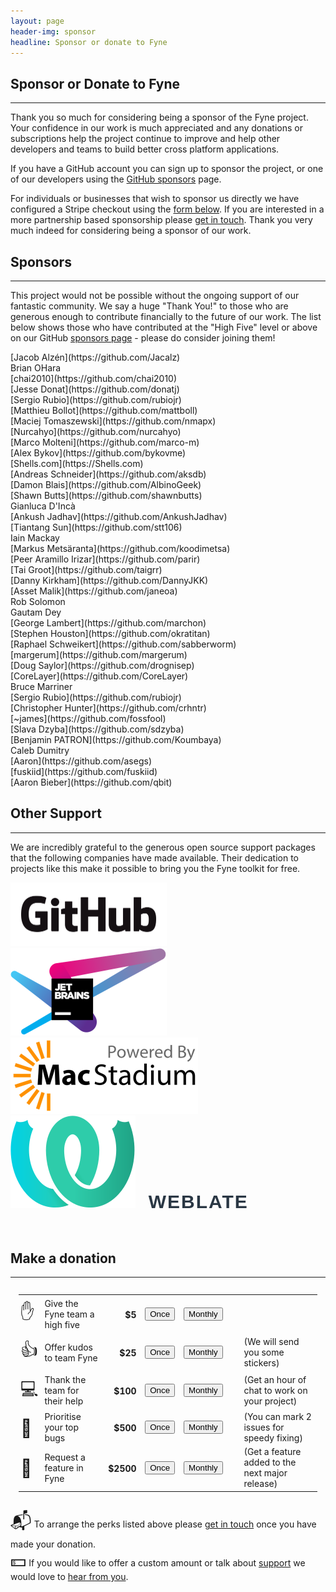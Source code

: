 ```yaml
---
layout: page
header-img: sponsor
headline: Sponsor or donate to Fyne
---
```


<section class="bg-primary" id="about">
<div class="container">
<div class="row">
<div class="col-lg-12 text-center" markdown="1">

## Sponsor or Donate to Fyne
<hr class="light">

Thank you so much for considering being a sponsor of the Fyne project.
Your confidence in our work is much appreciated and any donations or subscriptions help
the project continue to improve and help other developers and teams to build
better cross platform applications.

If you have a GitHub account you can sign up to sponsor the project, or one of our developers
using the [GitHub sponsors](https://github.com/sponsors/fyne-io/) page.

For individuals or businesses that wish to sponsor us directly we have configured a Stripe checkout
using the [form below](#make-a-donation). If you are interested in a more partnership based
sponsorship please [get in touch](#contact).
Thank you very much indeed for considering being a sponsor of our work.

</div>
</div>
</div>
</section>

<div class="container">
<div class="row">
<div class="col-lg-12 text-center" markdown="1">

## Sponsors
---

This project would not be possible without the ongoing support of our fantastic community.
We say a huge "Thank You!" to those who are generous enough to contribute financially to the future of our work.
The list below shows those who have contributed at the "High Five" level or above
on our GitHub [sponsors page](https://github.com/sponsors/fyne-io) -
please do consider joining them!

<div class="col-lg-3 text-center" markdown="1">
[Jacob Alzén](https://github.com/Jacalz)
</div>
<div class="col-lg-3 text-center" markdown="1">
Brian OHara
</div>
<div class="col-lg-3 text-center" markdown="1">
[chai2010](https://github.com/chai2010)
</div>
<div class="col-lg-3 text-center" markdown="1">
[Jesse Donat](https://github.com/donatj)
</div>

<div class="col-lg-3 text-center" markdown="1">
[Sergio Rubio](https://github.com/rubiojr)
</div>
<div class="col-lg-3 text-center" markdown="1">
[Matthieu Bollot](https://github.com/mattboll)
</div>
<div class="col-lg-3 text-center" markdown="1">
[Maciej Tomaszewski](https://github.com/nmapx)
</div>
<div class="col-lg-3 text-center" markdown="1">
[Nurcahyo](https://github.com/nurcahyo)
</div>

<div class="col-lg-3 text-center" markdown="1">
[Marco Molteni](https://github.com/marco-m)
</div>
<div class="col-lg-3 text-center" markdown="1">
[Alex Bykov](https://github.com/bykovme)
</div>
<div class="col-lg-3 text-center" markdown="1">
[Shells.com](https://Shells.com)
</div>
<div class="col-lg-3 text-center" markdown="1">
[Andreas Schneider](https://github.com/aksdb)
</div>

<div class="col-lg-3 text-center" markdown="1">
[Damon Blais](https://github.com/AlbinoGeek)
</div>
<div class="col-lg-3 text-center" markdown="1">
[Shawn Butts](https://github.com/shawnbutts)
</div>
<div class="col-lg-3 text-center" markdown="1">
Gianluca D'Incà
</div>
<div class="col-lg-3 text-center" markdown="1">
[Ankush Jadhav](https://github.com/AnkushJadhav)
</div>

<div class="col-lg-3 text-center" markdown="1">
[Tiantang Sun](https://github.com/stt106)
</div>
<div class="col-lg-3 text-center" markdown="1">
Iain Mackay
</div>
<div class="col-lg-3 text-center" markdown="1">
[Markus Metsäranta](https://github.com/koodimetsa)
</div>
<div class="col-lg-3 text-center" markdown="1">
[Peer Aramillo Irizar](https://github.com/parir)
</div>

<div class="col-lg-3 text-center" markdown="1">
[Tai Groot](https://github.com/taigrr)
</div>
<div class="col-lg-3 text-center" markdown="1">
[Danny Kirkham](https://github.com/DannyJKK)
</div>
<div class="col-lg-3 text-center" markdown="1">
[Asset Malik](https://github.com/janeoa)
</div>
<div class="col-lg-3 text-center" markdown="1">
Rob Solomon
</div>

<div class="col-lg-3 text-center" markdown="1">
Gautam Dey
</div>
<div class="col-lg-3 text-center" markdown="1">
[George Lambert](https://github.com/marchon)
</div>
<div class="col-lg-3 text-center" markdown="1">
[Stephen Houston](https://github.com/okratitan)
</div>
<div class="col-lg-3 text-center" markdown="1">
[Raphael Schweikert](https://github.com/sabberworm)
</div>

<div class="col-lg-3 text-center" markdown="1">
[margerum](https://github.com/margerum)
</div>
<div class="col-lg-3 text-center" markdown="1">
[Doug Saylor](https://github.com/drognisep)
</div>
<div class="col-lg-3 text-center" markdown="1">
[CoreLayer](https://github.com/CoreLayer)
</div>
<div class="col-lg-3 text-center" markdown="1">
Bruce Marriner
</div>

<div class="col-lg-3 text-center" markdown="1">
[Sergio Rubio](https://github.com/rubiojr)
</div>
<div class="col-lg-3 text-center" markdown="1">
[Christopher Hunter](https://github.com/crhntr)
</div>
<div class="col-lg-3 text-center" markdown="1">
[~james](https://github.com/fossfool)
</div>
<div class="col-lg-3 text-center" markdown="1">
[Slava Dzyba](https://github.com/sdzyba)
</div>

<div class="col-lg-3 text-center" markdown="1">
[Benjamin PATRON](https://github.com/Koumbaya)
</div>
<div class="col-lg-3 text-center" markdown="1">
Caleb Dumitry
</div>
<div class="col-lg-3 text-center" markdown="1">
[Aaron](https://github.com/asegs)
</div>
<div class="col-lg-3 text-center" markdown="1">
[fuskiid](https://github.com/fuskiid)
</div>

<div class="col-lg-3 text-center" markdown="1">
[Aaron Bieber](https://github.com/qbit)
</div>
<div class="col-lg-3 text-center" markdown="1">
</div>
<div class="col-lg-3 text-center" markdown="1">
</div>
<div class="col-lg-3 text-center" markdown="1">
</div>





</div>
<div class="col-lg-12 text-center" markdown="1">

## Other Support
---

We are incredibly grateful to the generous open source support packages that the following companies have made available.
Their dedication to projects like this make it possible to bring you the Fyne toolkit for free.

</div>
</div>

<div class="row">
<div class="col-lg-4 text-center" markdown="1">
<a href="https://github.com"><img src="/img/sponsor/github.png" style="max-width: 250px"/></a>
</div>
<div class="col-lg-4 text-center" markdown="1">
<a href="https://jetbrains.com"><img src="/img/sponsor/jetbrains.png" style="max-width: 250px"/></a>
</div>
<div class="col-lg-4 text-center">
<a href="https://www.macstadium.com/"><img src="/img/sponsor/macstadium.png" style="max-width: 300px"/></a>
</div>

</div>
</div>

<div class="row">
<div class="col-lg-4 text-center" markdown="1">
</div>
<div class="col-lg-4 text-center" markdown="1">
<a href="https://weblate.org" style="font-family: sans-serif;
    font-size: 30px;
    font-weight: 600;
    letter-spacing: 2px;
    text-transform: uppercase;
    text-decoration: none; color: #2a3744;"><img src="/img/sponsor/weblate.svg" style="max-width: 250px;"/>&nbsp;&nbsp;Weblate</a>
</div>
<div class="col-lg-4 text-center">
</div>
<p>&nbsp;</p>

</div>

<section class="bg-primary">
<div class="container">
<div class="row">
<div class="col-lg-12 text-center" markdown="1">

## Make a donation
<hr class="light">

<!-- Load Stripe.js on your website. -->
<script src="https://js.stripe.com/v3"></script>

<!-- Create a button that your customers click to complete their purchase. -->
<table style="padding:10pt">
  <tbody><tr>
    <td style="padding:5pt 2pt"><span style="font-size:200%">✋</span></td>
    <td>Give the Fyne team a high five</td>
    <td style="text-align: right; padding: 0 5pt"><strong>$5</strong></td>
    <td><button id="donate-five" role="link" class="btn btn-default">Once</button></td>
    <td><button id="sponsor-five" role="link" class="btn btn-default">Monthly</button></td>
    <td></td>
  </tr>
  <tr>
    <td style="padding:5pt 2pt"><span style="font-size:200%">👍</span></td>
    <td>Offer kudos to team Fyne</td>
    <td style="text-align: right; padding: 0 5pt"><strong>$25</strong></td>
    <td><button id="donate-kudos" role="link" class="btn btn-default">Once</button></td>
    <td><button id="sponsor-kudos" role="link" class="btn btn-default">Monthly</button></td>
    <td colspan="3" style="padding-left: 20pt">(We will send you some stickers)</td>
  </tr>
  <tr>
    <td style="padding:5pt 2pt"><span style="font-size:200%">💻</span></td>
    <td>Thank the team for their help</td>
    <td style="text-align: right; padding: 0 5pt"><strong>$100</strong></td>
    <td><button id="donate-thanks" role="link" class="btn btn-default">Once</button></td>
    <td><button id="sponsor-thanks" role="link" class="btn btn-default">Monthly</button></td>
  <td colspan="3" style="padding-left: 20pt">(Get an hour of chat to work on your project)</td>
  </tr>
  <tr>
    <td style="padding:5pt 2pt"><span style="font-size:200%">🐛</span></td>
    <td>Prioritise your top bugs</td>
    <td style="text-align: right; padding: 0 5pt"><strong>$500</strong></td>
    <td><button id="donate-bug" role="link" class="btn btn-default">Once</button></td>
    <td><button id="sponsor-bug" role="link" class="btn btn-default">Monthly</button></td>
    <td colspan="3" style="padding-left: 20pt">(You can mark 2 issues for speedy fixing)</td>
  </tr>
  <tr>
    <td style="padding:5pt 2pt"><span style="font-size:200%">🔭</span></td>
    <td>Request a feature in Fyne</td>
    <td style="text-align: right; padding: 0 5pt"><strong>$2500</strong></td>
    <td><button id="donate-feature" role="link" class="btn btn-default">Once</button></td>
    <td><button id="sponsor-feature" role="link" class="btn btn-default">Monthly</button></td>
    <td colspan="3" style="padding-left: 20pt">(Get a feature added to the next major release)</td>
  </tr>
</tbody></table>

<div id="error-message"></div>

<script>
  var stripe = Stripe('pk_live_pYF8NKv3TWLl5nvPADGA2mPh00a2sswW6t');

  function shopButton(id, sku, plan) {
    var checkoutButton = document.getElementById(id);
    checkoutButton.addEventListener('click', function () {
      // When the customer clicks on the button, redirect
      // them to Checkout.
      var item = {sku: sku, quantity: 1};
      if (sku == '') {
        item = {plan: plan, quantity: 1}
      }
      stripe.redirectToCheckout({
        items: [item],

        successUrl: 'https://fyne.io/sponsor/success',
        cancelUrl: 'https://fyne.io/sponsor/fail',
      })
      .then(function (result) {
        if (result.error) {
          // If `redirectToCheckout` fails due to a browser or network
          // error, display the localized error message to your customer.
          var displayError = document.getElementById('error-message');
          displayError.textContent = result.error.message;
        }
      });
    });
  };

  shopButton('donate-five', 'sku_EkQJ3MGj2pTBUO', '');
  shopButton('donate-kudos', 'sku_EkQKZiAwRmltw3', '');
  shopButton('donate-thanks', 'sku_EkQKq5f3QD2wD5', '');
  shopButton('donate-bug', 'sku_GqGy6WUT6P7xU5', '');
  shopButton('donate-feature', 'sku_EnQ7zONJwgBO38', '');

  shopButton('sponsor-five', '', 'price_1Ib0R8Fb4AX8yFSsw9sHhU2Y');
  shopButton('sponsor-kudos', '', 'price_1Ib0R8Fb4AX8yFSsNu5Xe8I9');
  shopButton('sponsor-thanks', '', 'price_1Ib0R8Fb4AX8yFSsNTRHPj4V');
  shopButton('sponsor-bug', '', 'price_1Ib0R8Fb4AX8yFSsU507mdt6');
  shopButton('sponsor-feature', '', 'price_1Ib0R8Fb4AX8yFSseHySPjAH');
</script>

<span style="font-size:200%">📬</span> To arrange the perks listed above please [get in touch](#contact) once you have made your donation.  
<span style="font-size:200%">💵</span> If you would like to offer a custom amount or talk about [support](/support/) we would love to [hear from you](#contact).

</div>
</div>
</div>

